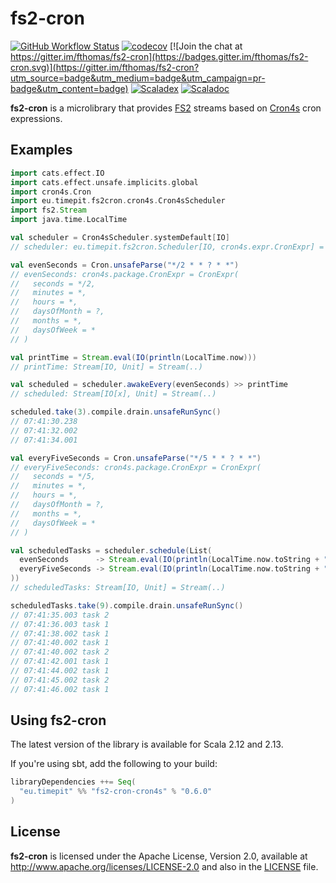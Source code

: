 # fs2-cron
[![GitHub Workflow Status](https://img.shields.io/github/workflow/status/fthomas/fs2-cron/Continuous%20Integration)](https://github.com/fthomas/fs2-cron/actions?query=workflow%3A%22Continuous+Integration%22)
[![codecov](https://codecov.io/gh/fthomas/fs2-cron/branch/master/graph/badge.svg)](https://codecov.io/gh/fthomas/fs2-cron)
[![Join the chat at https://gitter.im/fthomas/fs2-cron](https://badges.gitter.im/fthomas/fs2-cron.svg)](https://gitter.im/fthomas/fs2-cron?utm_source=badge&utm_medium=badge&utm_campaign=pr-badge&utm_content=badge)
[![Scaladex](https://index.scala-lang.org/fthomas/fs2-cron/latest.svg?color=blue)](https://index.scala-lang.org/fthomas/fs2-cron/fs2-cron-core)
[![Scaladoc](https://www.javadoc.io/badge/eu.timepit/fs2-cron-core_2.12.svg?color=blue&label=Scaladoc)](https://javadoc.io/doc/eu.timepit/fs2-cron-core_2.12)

**fs2-cron** is a microlibrary that provides [FS2][FS2] streams based
on [Cron4s][Cron4s] cron expressions.

## Examples

```scala
import cats.effect.IO
import cats.effect.unsafe.implicits.global
import cron4s.Cron
import eu.timepit.fs2cron.cron4s.Cron4sScheduler
import fs2.Stream
import java.time.LocalTime
```
```scala
val scheduler = Cron4sScheduler.systemDefault[IO]
// scheduler: eu.timepit.fs2cron.Scheduler[IO, cron4s.expr.CronExpr] = eu.timepit.fs2cron.cron4s.Cron4sScheduler$$anon$1@674224b0

val evenSeconds = Cron.unsafeParse("*/2 * * ? * *")
// evenSeconds: cron4s.package.CronExpr = CronExpr(
//   seconds = */2,
//   minutes = *,
//   hours = *,
//   daysOfMonth = ?,
//   months = *,
//   daysOfWeek = *
// )

val printTime = Stream.eval(IO(println(LocalTime.now)))
// printTime: Stream[IO, Unit] = Stream(..)

val scheduled = scheduler.awakeEvery(evenSeconds) >> printTime
// scheduled: Stream[IO[x], Unit] = Stream(..)

scheduled.take(3).compile.drain.unsafeRunSync()
// 07:41:30.238
// 07:41:32.002
// 07:41:34.001
```
```scala
val everyFiveSeconds = Cron.unsafeParse("*/5 * * ? * *")
// everyFiveSeconds: cron4s.package.CronExpr = CronExpr(
//   seconds = */5,
//   minutes = *,
//   hours = *,
//   daysOfMonth = ?,
//   months = *,
//   daysOfWeek = *
// )

val scheduledTasks = scheduler.schedule(List(
  evenSeconds      -> Stream.eval(IO(println(LocalTime.now.toString + " task 1"))),
  everyFiveSeconds -> Stream.eval(IO(println(LocalTime.now.toString + " task 2")))
))
// scheduledTasks: Stream[IO, Unit] = Stream(..)

scheduledTasks.take(9).compile.drain.unsafeRunSync()
// 07:41:35.003 task 2
// 07:41:36.003 task 1
// 07:41:38.002 task 1
// 07:41:40.002 task 1
// 07:41:40.002 task 2
// 07:41:42.001 task 1
// 07:41:44.002 task 1
// 07:41:45.002 task 2
// 07:41:46.002 task 1
```

## Using fs2-cron

The latest version of the library is available for Scala 2.12 and 2.13.

If you're using sbt, add the following to your build:
```sbt
libraryDependencies ++= Seq(
  "eu.timepit" %% "fs2-cron-cron4s" % "0.6.0"
)
```

## License

**fs2-cron** is licensed under the Apache License, Version 2.0, available at
http://www.apache.org/licenses/LICENSE-2.0 and also in the
[LICENSE](https://github.com/fthomas/status-page/blob/master/LICENSE) file.

[Cron4s]: https://github.com/alonsodomin/cron4s
[FS2]: https://github.com/functional-streams-for-scala/fs2
